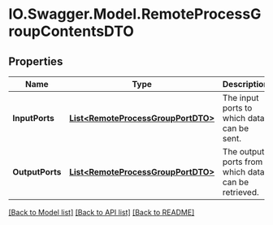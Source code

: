 # IO.Swagger.Model.RemoteProcessGroupContentsDTO
## Properties

Name | Type | Description | Notes
------------ | ------------- | ------------- | -------------
**InputPorts** | [**List&lt;RemoteProcessGroupPortDTO&gt;**](RemoteProcessGroupPortDTO.md) | The input ports to which data can be sent. | [optional] 
**OutputPorts** | [**List&lt;RemoteProcessGroupPortDTO&gt;**](RemoteProcessGroupPortDTO.md) | The output ports from which data can be retrieved. | [optional] 

[[Back to Model list]](../README.md#documentation-for-models) [[Back to API list]](../README.md#documentation-for-api-endpoints) [[Back to README]](../README.md)

